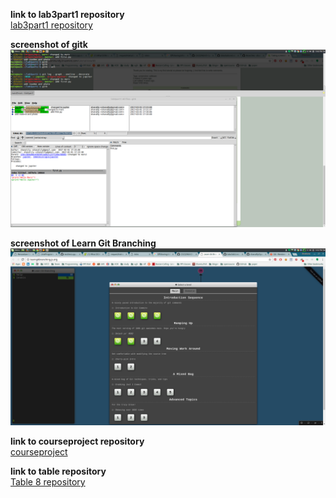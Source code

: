 **link to lab3part1 repository**<br>
[lab3part1 repository](https://github.com/shanalily/lab3part1)

**screenshot of gitk**
![gitk](Screenshot-from-2017-02-01-17-42-21.png)

**screenshot of Learn Git Branching**
![branching](Screenshot-from-2017-02-01-18-52-12.png)

**link to courseproject repository**<br>
[courseproject](https://github.com/shanalily/courseproject/blob/master/References.md)

**link to table repository**<br>
[Table 8 repository](https://github.com/shanalily/Story-Spring2017)
